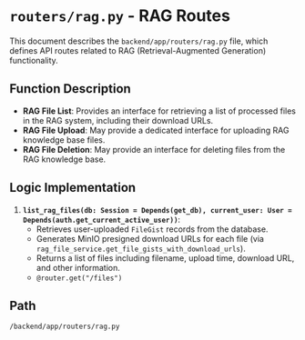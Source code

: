 # `routers/rag.py` - RAG Routes

This document describes the `backend/app/routers/rag.py` file, which defines API routes related to RAG (Retrieval-Augmented Generation) functionality.

## Function Description
*   **RAG File List**: Provides an interface for retrieving a list of processed files in the RAG system, including their download URLs.
*   **RAG File Upload**: May provide a dedicated interface for uploading RAG knowledge base files.
*   **RAG File Deletion**: May provide an interface for deleting files from the RAG knowledge base.

## Logic Implementation
1.  **`list_rag_files(db: Session = Depends(get_db), current_user: User = Depends(auth.get_current_active_user))`**:
    *   Retrieves user-uploaded `FileGist` records from the database.
    *   Generates MinIO presigned download URLs for each file (via `rag_file_service.get_file_gists_with_download_urls`).
    *   Returns a list of files including filename, upload time, download URL, and other information.
    *   `@router.get("/files")`

## Path
`/backend/app/routers/rag.py`